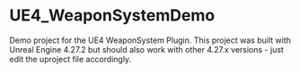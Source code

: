 # UE4_WeaponSystemDemo
Demo project for the UE4 WeaponSystem Plugin. This project was built with Unreal Engine 4.27.2 but should also work with other 4.27.x versions - just edit the uproject file accordingly.
